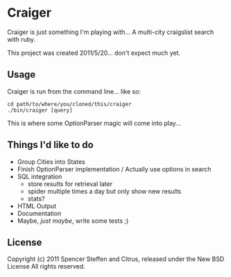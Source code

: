 Craiger
=======

Craiger is just something I'm playing with... A multi-city craigslist search with ruby. 

This project was created 2011/5/20... don't expect much yet.


Usage
-----

Craiger is run from the command line... like so:

    cd path/to/where/you/cloned/this/craiger
    ./bin/craiger [query]


This is where some OptionParser magic will come into play...



Things I'd like to do
---------------------

* Group Cities into States
* Finish OptionParser implementation / Actually use options in search
* SQL integration
  - store results for retrieval later
  - spider multiple times a day but only show new results
  - stats? 
* HTML Output
* Documentation
* Maybe, _just maybe_, write some tests ;)


License
-------

Copyright (c) 2011 Spencer Steffen and Citrus, released under the New BSD License All rights reserved.